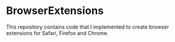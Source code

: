# BrowserExtensions
This repository contains code that I implemented to create browser extensions for Safari, Firefox and Chrome.
